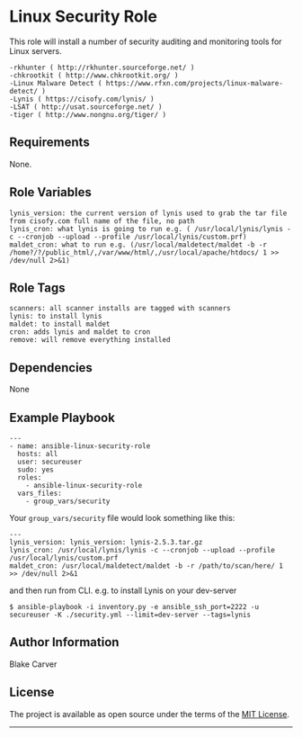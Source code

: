 Linux Security Role
=========

This role will install a number of security auditing and monitoring tools for Linux servers.
```
-rkhunter ( http://rkhunter.sourceforge.net/ )
-chkrootkit ( http://www.chkrootkit.org/ )
-Linux Malware Detect ( https://www.rfxn.com/projects/linux-malware-detect/ )
-Lynis ( https://cisofy.com/lynis/ )
-LSAT ( http://usat.sourceforge.net/ )
-tiger ( http://www.nongnu.org/tiger/ )
```

Requirements
------------

None.

Role Variables
--------------
```
lynis_version: the current version of lynis used to grab the tar file from cisofy.com full name of the file, no path
lynis_cron: what lynis is going to run e.g. ( /usr/local/lynis/lynis -c --cronjob --upload --profile /usr/local/lynis/custom.prf)
maldet_cron: what to run e.g. (/usr/local/maldetect/maldet -b -r /home?/?/public_html/,/var/www/html/,/usr/local/apache/htdocs/ 1 >> /dev/null 2>&1)
```

Role Tags
--------------
```
scanners: all scanner installs are tagged with scanners
lynis: to install lynis
maldet: to install maldet
cron: adds lynis and maldet to cron
remove: will remove everything installed
```

Dependencies
------------

None

Example Playbook
----------------
```
---
- name: ansible-linux-security-role
  hosts: all
  user: secureuser
  sudo: yes
  roles:
    - ansible-linux-security-role
  vars_files:
    - group_vars/security
```
Your `group_vars/security` file would look something like this:
```
---
lynis_version: lynis_version: lynis-2.5.3.tar.gz
lynis_cron: /usr/local/lynis/lynis -c --cronjob --upload --profile /usr/local/lynis/custom.prf
maldet_cron: /usr/local/maldetect/maldet -b -r /path/to/scan/here/ 1 >> /dev/null 2>&1
```

and then run from CLI. e.g. to install Lynis on your dev-server
```
$ ansible-playbook -i inventory.py -e ansible_ssh_port=2222 -u secureuser -K ./security.yml --limit=dev-server --tags=lynis
```

Author Information
------------------

Blake Carver

License
---

The project is available as open source under the terms of the [MIT License](http://opensource.org/licenses/MIT).

---
